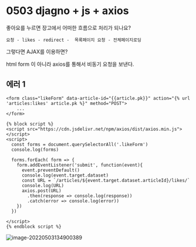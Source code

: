 # 0503 djagno + js + axios



좋아요를 누르면 장고에서 어떠한 흐름으로 처리가 되나요?

`요청 - likes - redirect -  목록페이지 요청 - 전체페이지로딩`



그렇다면 AJAX를 이용하면?

html form 이 아니라 axios를 통해서 비동기 요청을 보낸다.



## 에러 1

```django
<form class="likeForm" data-article-id="{{article.pk}}" action="{% url 'articles:likes' article.pk %}" method="POST">  
	...  
</form>

{% block script %}
<script src="https://cdn.jsdelivr.net/npm/axios/dist/axios.min.js"></script>
<script>
  const forms = document.querySelectorAll('.likeForm')
  console.log(forms)

  forms.forEach( form => { 
    form.addEventListener('submit', function(event){
      event.preventDefault()
      console.log(event.target.dataset)
      const URL = `/articles/${event.target.dataset.articleId}/likes/`
      console.log(URL)
      axios.post(URL)
        .then(response => console.log(response))
        .catch(error => console.log(error))
    })
  })
    
</script>
{% endblock script %}
```



![image-20220503134900389](C:/Users/bamxd/AppData/Roaming/Typora/typora-user-images/image-20220503134900389.png)